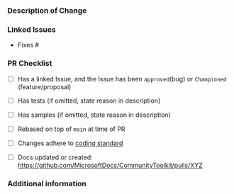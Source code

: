 <!--
 Hello, and thank you for your interest in contributing to the .NET MAUI Toolkit! 

 Before you submit please check that this work relates to one of the following:
 - Bug fix
    If you haven't yet opened an Issue that reports the bug in detail, provides a reproduction sample, and has been verified + reproduced by a member of the .NET MAUI Toolkit core team, please do that before submitting a Pull Request.
 - Feature/Proposal
    If you haven't yet submitted a Proposal that has been Championed by a .NET MAUI core team member, please instead open a Discussion at https://github.com/communitytoolkit/maui/discussions/new where we can discuss the pros/cons of the feature and its implementation. 
 Any PR submitted that does not fit with the above options will be closed.
 -->

 ### Description of Change ###

 <!-- Describe your changes here. This only needs to be brief as the linked issues below will already cover the detailed changes. -->

 ### Linked Issues ###
 <!-- Provide links to issues here (#35 will link to issue number 35). Ensure that a GitHub issue was created for your bug/proposal and it has been approved/Championed. -->

 - Fixes #

 ### PR Checklist ###
 <!--
 Please check all the things you did here and double-check that you got it all, or state why you didn't do something.

 If anything is unclear please do ask :)
 -->
 - [ ] Has a linked Issue, and the Issue has been `approved`(bug) or `Championed` (feature/proposal)
 - [ ] Has tests (if omitted, state reason in description)
 - [ ] Has samples (if omitted, state reason in description)
 - [ ] Rebased on top of `main` at time of PR
 - [ ] Changes adhere to [coding standard](https://github.com/CommunityToolkit/Maui/blob/main/CONTRIBUTING.md#contributing-code---best-practices)
 - [ ] Docs updated or created: https://github.com/MicrosoftDocs/CommunityToolkit/pulls/XYZ <!-- Replace XYZ with your docs PR #. The checkbox will be automatically checked once the docs PR has been merged -->


 ### Additional information ###

 <!-- 
 Please use this to aid the reviewer, this could include stating which platform(s) have been tested
 -->
 
